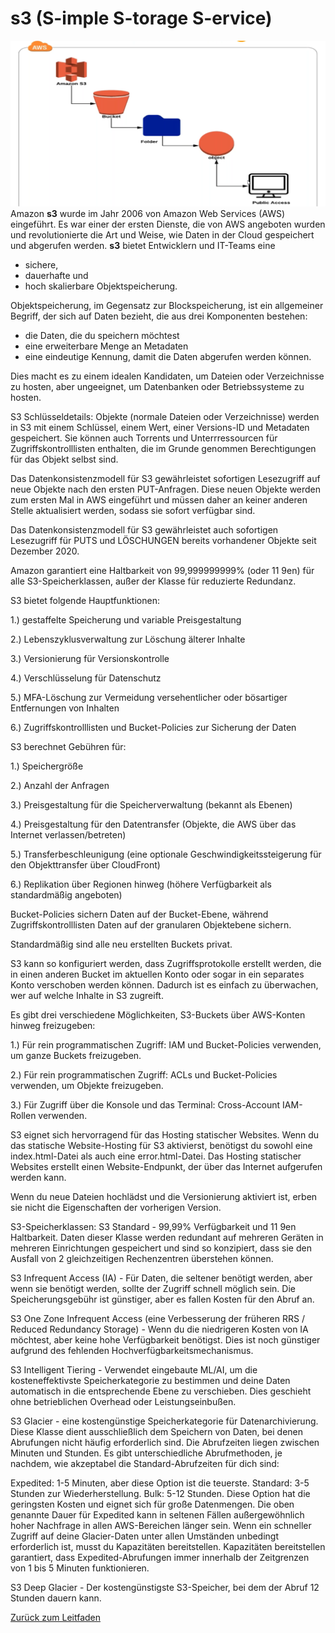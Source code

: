 # s3 (S-imple S-torage S-ervice) 
![Amazon s3](../../docs/pngs/s3.png) 
Amazon **s3** wurde im Jahr 2006 von Amazon Web Services (AWS) eingeführt. Es war einer der ersten Dienste, die von AWS angeboten wurden und revolutionierte die Art und Weise, wie Daten in der Cloud gespeichert und abgerufen werden.
**s3** bietet Entwicklern und IT-Teams eine 
* sichere,
* dauerhafte und
* hoch skalierbare Objektspeicherung.

Objektspeicherung, im Gegensatz zur Blockspeicherung, ist ein allgemeiner Begriff, der sich auf Daten bezieht, die aus drei Komponenten bestehen:

* die Daten, die du speichern möchtest
* eine erweiterbare Menge an Metadaten
* eine eindeutige Kennung, damit die Daten abgerufen werden können.

Dies macht es zu einem idealen Kandidaten, um Dateien oder Verzeichnisse zu hosten, aber ungeeignet, um Datenbanken oder Betriebssysteme zu hosten.

S3 Schlüsseldetails:
Objekte (normale Dateien oder Verzeichnisse) werden in S3 mit einem Schlüssel, einem Wert, einer Versions-ID und Metadaten gespeichert. Sie können auch Torrents und Unterrressourcen für Zugriffskontrolllisten enthalten, die im Grunde genommen Berechtigungen für das Objekt selbst sind.

Das Datenkonsistenzmodell für S3 gewährleistet sofortigen Lesezugriff auf neue Objekte nach den ersten PUT-Anfragen. Diese neuen Objekte werden zum ersten Mal in AWS eingeführt und müssen daher an keiner anderen Stelle aktualisiert werden, sodass sie sofort verfügbar sind.

Das Datenkonsistenzmodell für S3 gewährleistet auch sofortigen Lesezugriff für PUTS und LÖSCHUNGEN bereits vorhandener Objekte seit Dezember 2020.

Amazon garantiert eine Haltbarkeit von 99,999999999% (oder 11 9en) für alle S3-Speicherklassen, außer der Klasse für reduzierte Redundanz.

S3 bietet folgende Hauptfunktionen:

1.) gestaffelte Speicherung und variable Preisgestaltung

2.) Lebenszyklusverwaltung zur Löschung älterer Inhalte

3.) Versionierung für Versionskontrolle

4.) Verschlüsselung für Datenschutz

5.) MFA-Löschung zur Vermeidung versehentlicher oder bösartiger Entfernungen von Inhalten

6.) Zugriffskontrolllisten und Bucket-Policies zur Sicherung der Daten

S3 berechnet Gebühren für:

1.) Speichergröße

2.) Anzahl der Anfragen

3.) Preisgestaltung für die Speicherverwaltung (bekannt als Ebenen)

4.) Preisgestaltung für den Datentransfer (Objekte, die AWS über das Internet verlassen/betreten)

5.) Transferbeschleunigung (eine optionale Geschwindigkeitssteigerung für den Objekttransfer über CloudFront)

6.) Replikation über Regionen hinweg (höhere Verfügbarkeit als standardmäßig angeboten)

Bucket-Policies sichern Daten auf der Bucket-Ebene, während Zugriffskontrolllisten Daten auf der granularen Objektebene sichern.

Standardmäßig sind alle neu erstellten Buckets privat.

S3 kann so konfiguriert werden, dass Zugriffsprotokolle erstellt werden, die in einen anderen Bucket im aktuellen Konto oder sogar in ein separates Konto verschoben werden können. Dadurch ist es einfach zu überwachen, wer auf welche Inhalte in S3 zugreift.

Es gibt drei verschiedene Möglichkeiten, S3-Buckets über AWS-Konten hinweg freizugeben:

1.) Für rein programmatischen Zugriff: IAM und Bucket-Policies verwenden, um ganze Buckets freizugeben.

2.) Für rein programmatischen Zugriff: ACLs und Bucket-Policies verwenden, um Objekte freizugeben.

3.) Für Zugriff über die Konsole und das Terminal: Cross-Account IAM-Rollen verwenden.

S3 eignet sich hervorragend für das Hosting statischer Websites. Wenn du das statische Website-Hosting für S3 aktivierst, benötigst du sowohl eine index.html-Datei als auch eine error.html-Datei. Das Hosting statischer Websites erstellt einen Website-Endpunkt, der über das Internet aufgerufen werden kann.

Wenn du neue Dateien hochlädst und die Versionierung aktiviert ist, erben sie nicht die Eigenschaften der vorherigen Version.

S3-Speicherklassen:
S3 Standard - 99,99% Verfügbarkeit und 11 9en Haltbarkeit. Daten dieser Klasse werden redundant auf mehreren Geräten in mehreren Einrichtungen gespeichert und sind so konzipiert, dass sie den Ausfall von 2 gleichzeitigen Rechenzentren überstehen können.

S3 Infrequent Access (IA) - Für Daten, die seltener benötigt werden, aber wenn sie benötigt werden, sollte der Zugriff schnell möglich sein. Die Speicherungsgebühr ist günstiger, aber es fallen Kosten für den Abruf an.

S3 One Zone Infrequent Access (eine Verbesserung der früheren RRS / Reduced Redundancy Storage) - Wenn du die niedrigeren Kosten von IA möchtest, aber keine hohe Verfügbarkeit benötigst. Dies ist noch günstiger aufgrund des fehlenden Hochverfügbarkeitsmechanismus.

S3 Intelligent Tiering - Verwendet eingebaute ML/AI, um die kosteneffektivste Speicherkategorie zu bestimmen und deine Daten automatisch in die entsprechende Ebene zu verschieben. Dies geschieht ohne betrieblichen Overhead oder Leistungseinbußen.

S3 Glacier - eine kostengünstige Speicherkategorie für Datenarchivierung. Diese Klasse dient ausschließlich dem Speichern von Daten, bei denen Abrufungen nicht häufig erforderlich sind. Die Abrufzeiten liegen zwischen Minuten und Stunden. Es gibt unterschiedliche Abrufmethoden, je nachdem, wie akzeptabel die Standard-Abrufzeiten für dich sind:

Expedited: 1-5 Minuten, aber diese Option ist die teuerste.
Standard: 3-5 Stunden zur Wiederherstellung.
Bulk: 5-12 Stunden. Diese Option hat die geringsten Kosten und eignet sich für große Datenmengen.
Die oben genannte Dauer für Expedited kann in seltenen Fällen außergewöhnlich hoher Nachfrage in allen AWS-Bereichen länger sein. Wenn ein schneller Zugriff auf deine Glacier-Daten unter allen Umständen unbedingt erforderlich ist, musst du Kapazitäten bereitstellen. Kapazitäten bereitstellen garantiert, dass Expedited-Abrufungen immer innerhalb der Zeitgrenzen von 1 bis 5 Minuten funktionieren.

S3 Deep Glacier - Der kostengünstigste S3-Speicher, bei dem der Abruf 12 Stunden dauern kann.


















[Zurück zum Leitfaden](../../README.md)
